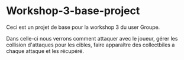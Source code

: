 # Workshop-3-base-project

Ceci est un projet de base pour la workshop 3 du user Groupe.

Dans celle-ci nous verrons comment attaquer avec le joueur, gérer les collision d'attaques pour les cibles, faire apparaître des collectbiles a chaque attaque et les récupéré.